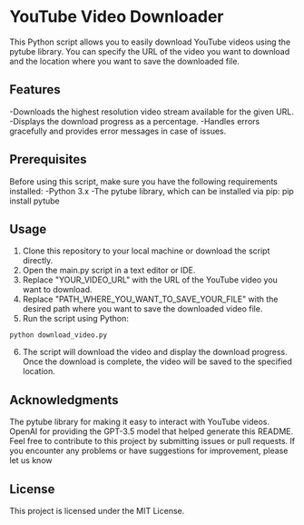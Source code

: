 # **YouTube Video Downloader**
This Python script allows you to easily download YouTube videos using the pytube library. You can specify the URL of the video you want to download and the location where you want to save the downloaded file.

## **Features**
-Downloads the highest resolution video stream available for the given URL.
-Displays the download progress as a percentage.
-Handles errors gracefully and provides error messages in case of issues.

## **Prerequisites**
Before using this script, make sure you have the following requirements installed:
-Python 3.x
-The pytube library, which can be installed via pip: pip install pytube

## **Usage**
1. Clone this repository to your local machine or download the script directly.
2. Open the main.py script in a text editor or IDE.
3. Replace "YOUR_VIDEO_URL" with the URL of the YouTube video you want to download.
4. Replace "PATH_WHERE_YOU_WANT_TO_SAVE_YOUR_FILE" with the desired path where you want to save the downloaded video file.
5. Run the script using Python:
```
python download_video.py
```
6. The script will download the video and display the download progress. Once the download is complete, the video will be saved to the specified location.

## **Acknowledgments**
The pytube library for making it easy to interact with YouTube videos.
OpenAI for providing the GPT-3.5 model that helped generate this README.
Feel free to contribute to this project by submitting issues or pull requests. If you encounter any problems or have suggestions for improvement, please let us know

## **License**
This project is licensed under the MIT License.
